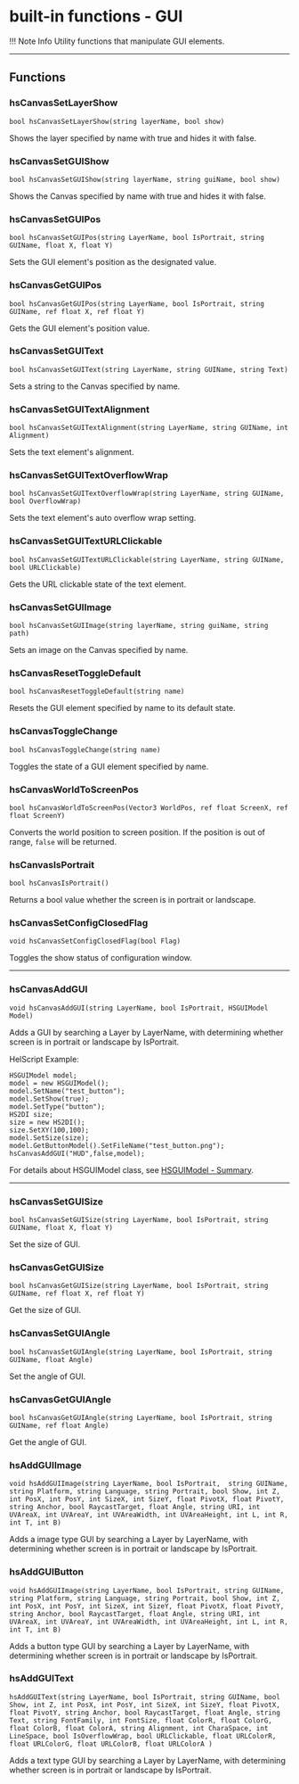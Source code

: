 # built-in functions - GUI

!!! Note Info
    Utility functions that manipulate GUI elements.

***

## Functions

### hsCanvasSetLayerShow

`bool hsCanvasSetLayerShow(string layerName, bool show)`

Shows the layer specified by name with true and hides it with false.

### hsCanvasSetGUIShow

`bool hsCanvasSetGUIShow(string layerName, string guiName, bool show)`

Shows the Canvas specified by name with true and hides it with false.

### hsCanvasSetGUIPos

`bool hsCanvasSetGUIPos(string LayerName, bool IsPortrait, string GUIName, float X, float Y)`

Sets the GUI element's position as the designated value.

### hsCanvasGetGUIPos

`bool hsCanvasGetGUIPos(string LayerName, bool IsPortrait, string GUIName, ref float X, ref float Y)`

Gets the GUI element's position value.

### hsCanvasSetGUIText

`bool hsCanvasSetGUIText(string LayerName, string GUIName, string Text)`

Sets a string to the Canvas specified by name.

### hsCanvasSetGUITextAlignment

`bool hsCanvasSetGUITextAlignment(string LayerName, string GUIName, int Alignment)`

Sets the text element's alignment.

### hsCanvasSetGUITextOverflowWrap

`bool hsCanvasSetGUITextOverflowWrap(string LayerName, string GUIName, bool OverflowWrap)`

Sets the text element's auto overflow wrap setting.

### hsCanvasSetGUITextURLClickable

`bool hsCanvasSetGUITextURLClickable(string LayerName, string GUIName, bool URLClickable)`

Gets the URL clickable state of the text element.

### hsCanvasSetGUIImage

`bool hsCanvasSetGUIImage(string layerName, string guiName, string path)`

Sets an image on the Canvas specified by name.

### hsCanvasResetToggleDefault

`bool hsCanvasResetToggleDefault(string name)`

Resets the GUI element specified by name to its default state.

### hsCanvasToggleChange

`bool hsCanvasToggleChange(string name)`

Toggles the state of a GUI element specified by name.

### hsCanvasWorldToScreenPos

`bool hsCanvasWorldToScreenPos(Vector3 WorldPos, ref float ScreenX, ref float ScreenY)`

Converts the world position to screen position. If the position is out of range, `false` will be returned.

### hsCanvasIsPortrait

`bool hsCanvasIsPortrait()`

Returns a bool value whether the screen is in portrait or landscape.

### hsCanvasSetConfigClosedFlag

`void hsCanvasSetConfigClosedFlag(bool Flag)`

Toggles the show status of configuration window.

***

### hsCanvasAddGUI

`void hsCanvasAddGUI(string LayerName, bool IsPortrait, HSGUIModel Model)`

Adds a GUI by searching a Layer by LayerName, with determining whether screen is in portrait or landscape by IsPortrait.

HelScript Example:
``` 
HSGUIModel model;
model = new HSGUIModel();
model.SetName("test_button");
model.SetShow(true);
model.SetType("button");
HS2DI size;
size = new HS2DI();
size.SetXY(100,100);
model.SetSize(size);
model.GetButtonModel().SetFileName("test_button.png");
hsCanvasAddGUI("HUD",false,model);
```

For details about HSGUIModel class, see [HSGUIModel - Summary](./hs_system_function_gui_HSGUIModel.md).

***

### hsCanvasSetGUISize

`bool hsCanvasSetGUISize(string LayerName, bool IsPortrait, string GUIName, float X, float Y)`

Set the size of GUI.

### hsCanvasGetGUISize

`bool hsCanvasGetGUISize(string LayerName, bool IsPortrait, string GUIName, ref float X, ref float Y)`

Get the size of GUI.

### hsCanvasSetGUIAngle

`bool hsCanvasSetGUIAngle(string LayerName, bool IsPortrait, string GUIName, float Angle)`

Set the angle of GUI.

### hsCanvasGetGUIAngle

`bool hsCanvasGetGUIAngle(string LayerName, bool IsPortrait, string GUIName, ref float Angle)`

Get the angle of GUI.

### hsAddGUIImage

`void hsAddGUIImage(string LayerName, bool IsPortrait, 
    string GUIName, string Platform, string Language, string Portrait, bool Show, int Z, int PosX, int PosY, int SizeX, int SizeY, float PivotX, float PivotY, string Anchor, bool RaycastTarget, float Angle,
    string URI, int UVAreaX, int UVAreaY, int UVAreaWidth, int UVAreaHeight, int L, int R, int T, int B)`

Adds a image type GUI by searching a Layer by LayerName, with determining whether screen is in portrait or landscape by IsPortrait.

### hsAddGUIButton

`void hsAddGUIImage(string LayerName, bool IsPortrait,
    string GUIName, string Platform, string Language, string Portrait, bool Show, int Z, int PosX, int PosY, int SizeX, int SizeY, float PivotX, float PivotY, string Anchor, bool RaycastTarget, float Angle,
    string URI, int UVAreaX, int UVAreaY, int UVAreaWidth, int UVAreaHeight, int L, int R, int T, int B)`

Adds a button type GUI by searching a Layer by LayerName, with determining whether screen is in portrait or landscape by IsPortrait.

### hsAddGUIText

`hsAddGUIText(string LayerName, bool IsPortrait,
    string GUIName, bool Show, int Z, int PosX, int PosY, int SizeX, int SizeY, float PivotX, float PivotY, string Anchor, bool RaycastTarget, float Angle,
    string Text, string FontFamily, int FontSize, float ColorR, float ColorG, float ColorB, float ColorA, string Alignment, int CharaSpace, int LineSpace, bool IsOverflowWrap,
	bool URLClickable, float URLColorR, float URLColorG, float URLColorB, float URLColorA
)`

Adds a text type GUI by searching a Layer by LayerName, with determining whether screen is in portrait or landscape by IsPortrait.
